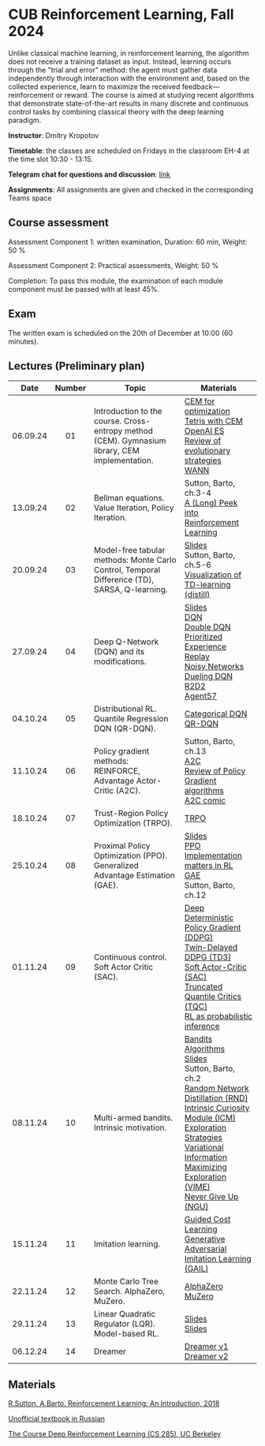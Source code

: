 # CUB Reinforcement Learning, Fall 2024

Unlike classical machine learning, in reinforcement learning, the algorithm does not receive a training dataset as input. Instead, learning occurs through the "trial and error" method: the agent must gather data independently through interaction with the environment and, based on the collected experience, learn to maximize the received feedback—reinforcement or reward. The course is aimed at studying recent algorithms that demonstrate state-of-the-art results in many discrete and continuous control tasks by combining classical theory with the deep learning paradigm.

**Instructor**: Dmitry Kropotov

**Timetable**: the classes are scheduled on Fridays in the classroom EH-4 at the time slot 10:30 - 13:15.

**Telegram chat for questions and discussion**: [link](https://t.me/+fnx6QhUbWehkYzQy)

**Assignments**: All assignments are given and checked in the corresponding Teams space

## Course assessment

Assessment Component 1: written examination, Duration: 60 min, Weight: 50 %

Assessment Component 2: Practical assessments, Weight: 50 %

Completion: To pass this module, the examination of each module component must be passed with at least 45%.

## Exam

The written exam is scheduled on the 20th of December at 10:00 (60 minutes).

## Lectures (Preliminary plan)

| Date | Number | Topic | Materials |
| :---: | :---: | --- | --- |
| 06.09.24 | 01 | Introduction to the course. Cross-entropy method (CEM). Gymnasium library, CEM implementation.	| [CEM for optimization](https://people.smp.uq.edu.au/DirkKroese/ps/CEopt.pdf)<br> [Tetris with CEM](https://www.researchgate.net/publication/6743957_Learning_Tetris_Using_the_Noisy_Cross-Entropy_Method)<br> [OpenAI ES](https://openai.com/blog/evolution-strategies/)<br> [Review of evolutionary strategies](https://lilianweng.github.io/lil-log/2019/09/05/evolution-strategies.html)<br> [WANN](https://arxiv.org/pdf/1906.04358.pdf) |
| 13.09.24 | 02 | Bellman equations. Value Iteration, Policy Iteration. | Sutton, Barto, ch.3-4<br> [A (Long) Peek into Reinforcement Learning](https://lilianweng.github.io/lil-log/2018/02/19/a-long-peek-into-reinforcement-learning.html) |
| 20.09.24 | 03 | Model-free tabular methods: Monte Carlo Control, Temporal Difference (TD), SARSA, Q-learning. | [Slides](http://www.machinelearning.ru/wiki/images/3/34/TD_learning_2021.pdf)<br>Sutton, Barto, ch.5-6<br> [Visualization of TD-learning (distill)](https://distill.pub/2019/paths-perspective-on-value-learning/) |
| 27.09.24 | 04 | Deep Q-Network (DQN) and its modifications. | [Slides](http://www.machinelearning.ru/wiki/images/3/3c/Deep_Q_learning_2021.pdf)<br>[DQN](https://www.cs.toronto.edu/~vmnih/docs/dqn.pdf)<br>[Double DQN](https://arxiv.org/pdf/1509.06461.pdf)<br>[Prioritized Experience Replay](https://arxiv.org/pdf/1511.05952.pdf)<br>[Noisy Networks](https://arxiv.org/abs/1706.10295)<br>[Dueling DQN](https://arxiv.org/abs/1511.06581)<br> [R2D2](https://openreview.net/pdf?id=r1lyTjAqYX)<br>[Agent57](https://arxiv.org/abs/2003.13350) |
| 04.10.24 | 05 | Distributional RL. Quantile Regression DQN (QR-DQN). | [Categorical DQN](https://arxiv.org/pdf/1707.06887.pdf)<br>[QR-DQN](https://arxiv.org/pdf/1710.10044.pdf) | [Implicit Quantile Networks (IQN)](https://arxiv.org/pdf/1806.06923.pdf)<br>[Rainbow DQN](https://arxiv.org/pdf/1710.02298.pdf) |
| 11.10.24 | 06 | Policy gradient methods: REINFORCE, Advantage Actor-Critic (A2C).	| Sutton, Barto, ch.13<br>[A2C](https://arxiv.org/pdf/1602.01783.pdf)<br> [Review of Policy Gradient algorithms](https://lilianweng.github.io/lil-log/2018/04/08/policy-gradient-algorithms.html#what-is-policy-gradient)<br>[A2C comic](https://hackernoon.com/intuitive-rl-intro-to-advantage-actor-critic-a2c-4ff545978752) |
| 18.10.24 | 07 | Trust-Region Policy Optimization (TRPO).	| [TRPO](https://arxiv.org/pdf/1502.05477.pdf) | 
| 25.10.24 | 08 | Proximal Policy Optimization (PPO). Generalized Advantage Estimation (GAE). | [Slides](http://www.machinelearning.ru/wiki/images/1/14/MSU_2021_PPO.pdf)<br>[PPO](https://arxiv.org/pdf/1707.06347.pdf)<br> [Implementation matters in RL](https://arxiv.org/pdf/2005.12729.pdf)<br>[GAE](https://arxiv.org/pdf/1506.02438.pdf)<br> Sutton, Barto, ch.12 |
| 01.11.24 | 09 | Continuous control. Soft Actor Critic (SAC). | [Deep Deterministic Policy Gradient (DDPG)](https://arxiv.org/pdf/1509.02971.pdf)<br>[Twin-Delayed DDPG (TD3)](https://arxiv.org/pdf/1802.09477.pdf)<br>[Soft Actor-Critic (SAC)](https://arxiv.org/pdf/1801.01290.pdf)<br> [Truncated Quantile Critics (TQC)](https://arxiv.org/abs/2005.04269)<br> [RL as probabilistic inference](https://arxiv.org/pdf/1805.00909.pdf) | 
| 08.11.24 | 10 | Multi-armed bandits. Intrinsic motivation.	| [Bandits Algorithms](https://banditalgs.com/)<br> [Slides](http://www.machinelearning.ru/wiki/images/f/fa/Exploration-vs-exploitation.pdf)<br>Sutton, Barto, ch.2<br>[Random Network Distillation (RND)](https://arxiv.org/abs/1810.12894)<br>[Intrinsic Curiosity Module (ICM)](https://arxiv.org/abs/1705.05363)<br> [Exploration Strategies](https://lilianweng.github.io/lil-log/2020/06/07/exploration-strategies-in-deep-reinforcement-learning.html)<br>[Variational Information Maximizing Exploration (VIME)](https://arxiv.org/abs/1605.09674)<br>[Never Give Up (NGU)](https://arxiv.org/abs/2002.06038) |
| 15.11.24 | 11 | Imitation learning. | [Guided Cost Learning](https://arxiv.org/pdf/1603.00448.pdf)<br>[Generative Adversarial Imitation Learning (GAIL)](https://arxiv.org/pdf/1606.03476.pdf) |  |
| 22.11.24 | 12 | Monte Carlo Tree Search. AlphaZero, MuZero.	| [AlphaZero](https://discovery.ucl.ac.uk/id/eprint/10045895/1/agz_unformatted_nature.pdf)<br>[MuZero](https://arxiv.org/pdf/1911.08265.pdf) | [AlphaZero in one picture](https://miro.medium.com/max/2000/1*0pn33bETjYOimWjlqDLLNw.png) |
| 29.11.24 | 13 | Linear Quadratic Regulator (LQR). Model-based RL.	| [Slides](http://rail.eecs.berkeley.edu/deeprlcourse/static/slides/lec-10.pdf)<br>[Slides](http://rail.eecs.berkeley.edu/deeprlcourse/static/slides/lec-11.pdf) | [World Models](https://worldmodels.github.io/) |
| 06.12.24 | 14 | Dreamer	| [Dreamer v1](https://arxiv.org/abs/1912.01603)<br>[Dreamer v2](https://arxiv.org/abs/2010.02193) | 

## Materials
[R.Sutton, A.Barto. Reinforcement Learning: An Introduction, 2018](https://drive.google.com/file/d/1Z4W_-0IaMNpZnhnMkqcDVM_EA79GFJo-/view)

[Unofficial textbook in Russian](https://github.com/FortsAndMills/RL-Theory-book/blob/main/RL_Theory_Book.pdf)

[The Course Deep Reinforcement Learning (CS 285), UC Berkeley](https://www.youtube.com/playlist?list=PLkFD6_40KJIxJMR-j5A1mkxK26gh_qg37)
